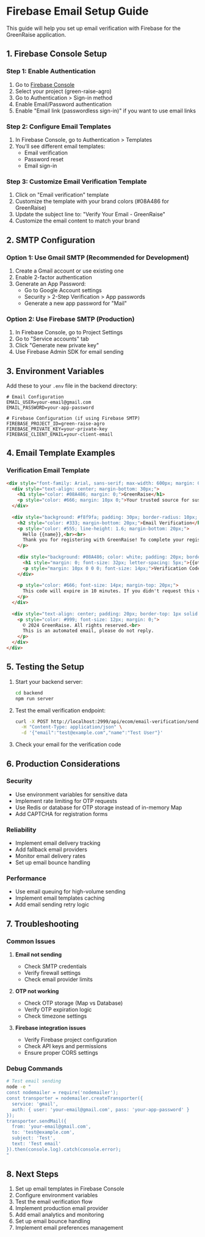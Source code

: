# Firebase Email Setup Guide

This guide will help you set up email verification with Firebase for the GreenRaise application.

## 1. Firebase Console Setup

### Step 1: Enable Authentication
1. Go to [Firebase Console](https://console.firebase.google.com/)
2. Select your project (green-raise-agro)
3. Go to Authentication > Sign-in method
4. Enable Email/Password authentication
5. Enable "Email link (passwordless sign-in)" if you want to use email links

### Step 2: Configure Email Templates
1. In Firebase Console, go to Authentication > Templates
2. You'll see different email templates:
   - Email verification
   - Password reset
   - Email sign-in

### Step 3: Customize Email Verification Template
1. Click on "Email verification" template
2. Customize the template with your brand colors (#08A486 for GreenRaise)
3. Update the subject line to: "Verify Your Email - GreenRaise"
4. Customize the email content to match your brand

## 2. SMTP Configuration

### Option 1: Use Gmail SMTP (Recommended for Development)
1. Create a Gmail account or use existing one
2. Enable 2-factor authentication
3. Generate an App Password:
   - Go to Google Account settings
   - Security > 2-Step Verification > App passwords
   - Generate a new app password for "Mail"

### Option 2: Use Firebase SMTP (Production)
1. In Firebase Console, go to Project Settings
2. Go to "Service accounts" tab
3. Click "Generate new private key"
4. Use Firebase Admin SDK for email sending

## 3. Environment Variables

Add these to your `.env` file in the backend directory:

```env
# Email Configuration
EMAIL_USER=your-email@gmail.com
EMAIL_PASSWORD=your-app-password

# Firebase Configuration (if using Firebase SMTP)
FIREBASE_PROJECT_ID=green-raise-agro
FIREBASE_PRIVATE_KEY=your-private-key
FIREBASE_CLIENT_EMAIL=your-client-email
```

## 4. Email Template Examples

### Verification Email Template
```html
<div style="font-family: Arial, sans-serif; max-width: 600px; margin: 0 auto; padding: 20px;">
  <div style="text-align: center; margin-bottom: 30px;">
    <h1 style="color: #08A486; margin: 0;">GreenRaise</h1>
    <p style="color: #666; margin: 10px 0;">Your trusted source for sustainable products</p>
  </div>
  
  <div style="background: #f8f9fa; padding: 30px; border-radius: 10px; margin-bottom: 20px;">
    <h2 style="color: #333; margin-bottom: 20px;">Email Verification</h2>
    <p style="color: #555; line-height: 1.6; margin-bottom: 20px;">
      Hello {{name}},<br><br>
      Thank you for registering with GreenRaise! To complete your registration, please use the verification code below:
    </p>
    
    <div style="background: #08A486; color: white; padding: 20px; border-radius: 8px; text-align: center; margin: 30px 0;">
      <h1 style="margin: 0; font-size: 32px; letter-spacing: 5px;">{{otp}}</h1>
      <p style="margin: 10px 0 0 0; font-size: 14px;">Verification Code</p>
    </div>
    
    <p style="color: #666; font-size: 14px; margin-top: 20px;">
      This code will expire in 10 minutes. If you didn't request this verification, please ignore this email.
    </p>
  </div>
  
  <div style="text-align: center; padding: 20px; border-top: 1px solid #eee;">
    <p style="color: #999; font-size: 12px; margin: 0;">
      © 2024 GreenRaise. All rights reserved.<br>
      This is an automated email, please do not reply.
    </p>
  </div>
</div>
```

## 5. Testing the Setup

1. Start your backend server:
   ```bash
   cd backend
   npm run server
   ```

2. Test the email verification endpoint:
   ```bash
   curl -X POST http://localhost:2999/api/ecom/email-verification/send-verification \
     -H "Content-Type: application/json" \
     -d '{"email":"test@example.com","name":"Test User"}'
   ```

3. Check your email for the verification code

## 6. Production Considerations

### Security
- Use environment variables for sensitive data
- Implement rate limiting for OTP requests
- Use Redis or database for OTP storage instead of in-memory Map
- Add CAPTCHA for registration forms

### Reliability
- Implement email delivery tracking
- Add fallback email providers
- Monitor email delivery rates
- Set up email bounce handling

### Performance
- Use email queuing for high-volume sending
- Implement email templates caching
- Add email sending retry logic

## 7. Troubleshooting

### Common Issues

1. **Email not sending**
   - Check SMTP credentials
   - Verify firewall settings
   - Check email provider limits

2. **OTP not working**
   - Check OTP storage (Map vs Database)
   - Verify OTP expiration logic
   - Check timezone settings

3. **Firebase integration issues**
   - Verify Firebase project configuration
   - Check API keys and permissions
   - Ensure proper CORS settings

### Debug Commands

```bash
# Test email sending
node -e "
const nodemailer = require('nodemailer');
const transporter = nodemailer.createTransporter({
  service: 'gmail',
  auth: { user: 'your-email@gmail.com', pass: 'your-app-password' }
});
transporter.sendMail({
  from: 'your-email@gmail.com',
  to: 'test@example.com',
  subject: 'Test',
  text: 'Test email'
}).then(console.log).catch(console.error);
"
```

## 8. Next Steps

1. Set up email templates in Firebase Console
2. Configure environment variables
3. Test the email verification flow
4. Implement production email provider
5. Add email analytics and monitoring
6. Set up email bounce handling
7. Implement email preferences management 
